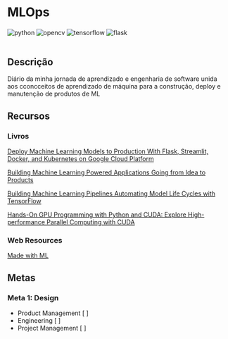 # MLOps

<div style="display: inline_block">
  <img align="center" alt="python" src="https://img.shields.io/badge/Python-FFD43B?style=for-the-badge&logo=python&logoColor=blue" />
  <img align="center" alt="opencv" src="https://img.shields.io/badge/OpenCV-27338e?style=for-the-badge&logo=OpenCV&logoColor=white" />
  <img align="center" alt="tensorflow" src="https://img.shields.io/badge/TensorFlow-FF6F00?style=for-the-badge&logo=tensorflow&logoColor=white" />
  <img align="center" alt="flask" src="https://img.shields.io/badge/Flask-000000?style=for-the-badge&logo=flask&logoColor=white" />
</div><br/>

<!-- MARKDOWN LINKS & IMAGES -->
[linkedin-shield]: https://img.shields.io/badge/-LinkedIn-black.svg?style=for-the-badge&logo=linkedin&colorB=blue
[linkedin-url]: https://www.linkedin.com/in/fernando-santos-b450b7189/
[instagram-shield]: https://img.shields.io/badge/Instagram-FF0000?style=for-the-badge&logo=instagram&logoColor=white&colorB=purple
[instagram-url]: https://www.instagram.com/fer.filho/

## Descrição ##

Diário da minha jornada de aprendizado e engenharia de software unida aos cconcceitos de aprendizado de máquina para a construção, deploy e manutenção de produtos de ML 


## Recursos ##

### Livros ###

[Deploy Machine
Learning Models
to Production
With Flask, Streamlit, Docker, and
Kubernetes on Google Cloud Platform](https://amzn.to/3rdnVzb)

[Building Machine
Learning Powered
Applications
Going from Idea to Products](https://amzn.to/3dVRYbC)

[Building
Machine Learning
Pipelines
Automating Model Life Cycles
with TensorFlow](https://amzn.to/3UQ8ZEq)

[Hands-On GPU Programming with Python and CUDA: Explore High-performance Parallel Computing with CUDA](https://amzn.to/3rfA0DN)


### Web Resources ###

[Made with ML](https://madewithml.com/courses/mlops/)


## Metas ##
<h3>Meta 1: Design</h3>
<ul>
	<li>Product Management [ ]</li>
	<li>Engineering [ ]</li>
	<li>Project Management [ ]</li>
</ul>

